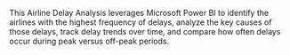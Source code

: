 This Airline Delay Analysis leverages Microsoft Power BI to identify the airlines with the highest frequency of delays, analyze the key causes of those delays, track delay trends over time, and compare how often delays occur during peak versus off-peak periods.
